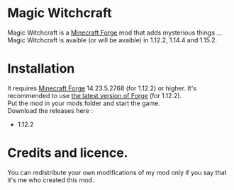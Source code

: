 # Magic Witchcraft
Magic Witchcraft is a [Minecraft Forge](http://files.minecraftforge.net/) mod that adds mysterious things ...  
Magic Witchcraft is avaible (or will be avaible) in 1.12.2, 1.14.4 and 1.15.2.
# Installation
It requires [Minecraft Forge](http://files.minecraftforge.net/maven/net/minecraftforge/forge/index_1.12.2.html) 14.23.5.2768 (for 1.12.2) or higher. It's recommended to use [the latest version of Forge](http://files.minecraftforge.net/maven/net/minecraftforge/forge/index_1.12.2.html) (for 1.12.2).  
Put the mod in your mods folder and start the game.  
Download the releases here :
- 1.12.2 
# Credits and licence.
You can redistribute your own modifications of my mod only if you say that it's me who created this mod.
